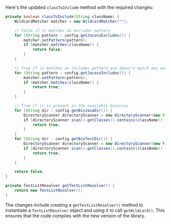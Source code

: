 Here's the updated `classToInclude` method with the required changes:

```java
private boolean classToInclude(String className) {
    WildcardMatcher matcher = new WildcardMatcher("");

    // False if it matches an excludes pattern
    for (String pattern : config.getJacocoExcludes()) {
        matcher.setPattern(pattern);
        if (matcher.matches(className)) {
            return false;
        }
    }

    // True if it matches an includes pattern and doesn't match any excludes pattern
    for (String pattern : config.getJacocoIncludes()) {
        matcher.setPattern(pattern);
        if (matcher.matches(className)) {
            return true;
        }
    }

    // True if it is present in the available binaries
    for (String dir : config.getBinJavaDir()) {
        DirectoryScanner directoryScanner = new DirectoryScanner(new File(dir), getTestListResolver().getWildcard());
        if (directoryScanner.scan().getClasses().contains(className)) {
            return true;
        }
    }
    for (String dir : config.getBinTestDir()) {
        DirectoryScanner directoryScanner = new DirectoryScanner(new File(dir), getTestListResolver().getWildcard());
        if (directoryScanner.scan().getClasses().contains(className)) {
            return true;
        }
    }

    return false;
}

private TestListResolver getTestListResolver() {
    return new TestListResolver();
}
```

The changes include creating a `getTestListResolver()` method to instantiate a `TestListResolver` object and using it to call `getWildcard()`. This ensures that the code compiles with the new version of the library.